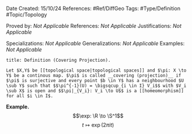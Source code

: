 <div class="topSpace"></div>

Date Created: 15/10/24
References: #Ref/DiffGeo 
Tags: #Type/Definition #Topic/Topology 

Proved by: <i>Not Applicable</i>
References: <i>Not Applicable</i>
Justifications: <i>Not Applicable</i>

Specializations: <i>Not Applicable</i>
Generalizations: <i>Not Applicable</i>
Examples: <i>Not Applicable</i>

``` ad-Definition
title: Definition (Covering Projection).

Let $X,Y$ be [[topological space|topological spaces]] and $\pi: X \to Y$ be a continous map. $\pi$ is called __covering (projection)__ if $\pi$ is surjective and every point $b \in Y$ has a neighbourhood $U \sub Y$ such that $$\pi^{-1}(U) = \bigsqcup_{i \in I} V_i$$ with $V_i \sub X$ is open and $$\pi|_{V_i}: V_i \to U$$ is a [[homeomorphism]] for all $i \in I$. 

```
**Example.**
$$\exp: \R \to \S^1$$ $$t \mapsto \exp(2\pi it)$$